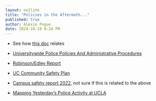 ```yaml
---
layout: outline
title: "Policies in the Aftermath..."
published: true
author: Alexie Pogue
date: 2024-10-18 8:24 PM
---
```



- See how [this doc](https://senate.universityofcalifornia.edu/_files/underreview/gold-book-systemwide-review.pdf) relates


- [Universitywide Police Policies And Administrative Procedures](https://policy.ucop.edu/doc/4000382/PoliceProceduresManual)


- [Robinson/Edley Report](https://campusprotestreport.universityofcalifornia.edu/documents/implementation-report.pdf)


- [UC Community Safety Plan](https://www.ucop.edu/uc-operations/systemwide-community-safety/policies-and-guidance/community-safety-plan/uc-community-safety-plan.pdf)


- [Campus safety report 2022](https://ucla.app.box.com/v/Public-Safety-Report), not sure if this is related to the above


- [Mapping Yesterday’s Police Activity at UCLA](https://escholarship.org/content/qt4jm4t63k/qt4jm4t63k.pdf)